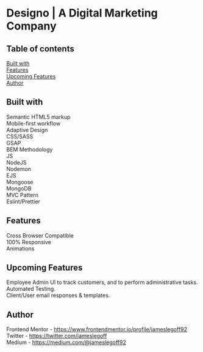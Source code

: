 #  Designo | A Digital Marketing Company

## Table of contents
[Built with](#built-with)   
[Features](#objectives)  
[Upcoming Features](#Upcoming-Features)  
[Author](#author)  

## Built with
Semantic HTML5 markup  
Mobile-first workflow  
Adaptive Design  
CSS/SASS  
GSAP  
BEM Methodology  
JS  
NodeJS    
Nodemon    
EJS    
Mongoose  
MongoDB  
MVC Pattern  
Eslint/Prettier  

## Features
Cross Browser Compatible   
100% Responsive  
Animations  

## Upcoming Features
Employee Admin UI to track customers, and to perform administrative tasks.  
Automated Testing.  
Client/User email responses & templates.  

## Author

Frontend Mentor - https://www.frontendmentor.io/profile/jameslegoff92  
Twitter - https://twitter.com/jameslegoff  
Medium - https://medium.com/@jameslegoff92  
